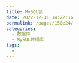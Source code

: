 ```yaml
---
title: MySQL锁
date: 2022-12-31 14:22:16
permalink: /pages/150e24/
categories:
  - 数据库
  - MySQL数据库
tags:
  - 
---
```

